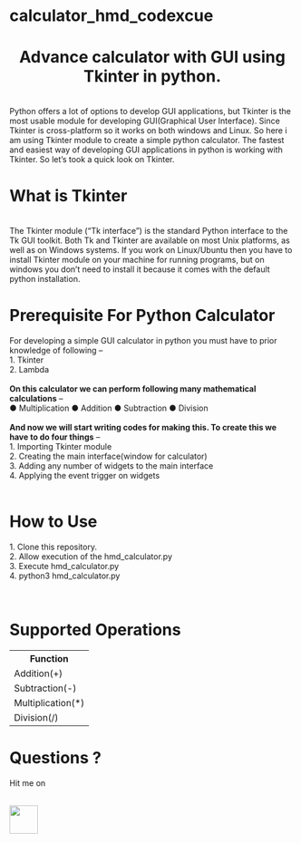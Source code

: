 # calculator_hmd_codexcue
<center><h1>Advance calculator with GUI using Tkinter in python.</h1></center>
<br>
Python offers a lot of options to develop  GUI applications, but Tkinter is the most usable module for developing GUI(Graphical User Interface). Since Tkinter is cross-platform so it works on both windows and Linux. So here i am using Tkinter module to create a simple python calculator.
The fastest and easiest way of developing GUI applications in python is working with Tkinter. So let’s took a quick look on Tkinter.

<h1>What is Tkinter</h1><br>
The Tkinter module (“Tk interface”) is the standard Python interface to the Tk GUI toolkit.
Both Tk and Tkinter are available on most Unix platforms, as well as on Windows systems.
If you work on Linux/Ubuntu then you have to install Tkinter module on your machine for running programs, but on windows you don’t need to install it because it comes with the default python installation.
<br>
<h1>Prerequisite For Python Calculator</h1>
For developing a simple GUI calculator in python you must have to prior knowledge of following –<br>
1. Tkinter<br>
2. Lambda<br>
<br>
<b>On this calculator we can perform following many mathematical calculations</b> –<br>
&#9679 Multiplication
&#9679 Addition
&#9679 Subtraction
&#9679 Division
<br><br>
<b>And now we will start writing codes for making this. To create this we have to do four things</b> –<br>
1. Importing Tkinter module<br>
2. Creating the main interface(window for calculator)<br>
3. Adding any number of widgets to the main interface<br>
4. Applying the event trigger on widgets
<br>
<br>
<h1>How to Use</h1>
<p>
1. Clone this repository.<br>
2. Allow execution of the hmd_calculator.py<br>
3. Execute hmd_calculator.py<br>
4. python3 hmd_calculator.py<br>
</p>

<br>
<h1>Supported Operations</h1>

<table>
  <tr>
  <th>Function</th>
  </tr>
  <tr>
  <td>Addition(+)</td>
  </tr>
  <tr>
  <td>Subtraction(-)</td>
  </tr>
  <tr>
  <td>Multiplication(*)</td>
  </tr>
  <tr>
  <td>Division(/)</td>
  </tr>
  
</table>
 
<h1>Questions ?</h1>
<p>Hit me on</p><br>
<a href="https://hammad-nazir.github.io/my_portfolio/"><img src="https://www.freepnglogos.com/uploads/google-logo-png/google-logo-png-suite-everything-you-need-know-about-google-newest-0.png" height="50" width="50"></a>
